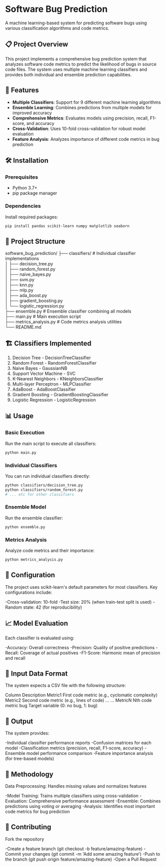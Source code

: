 # Software Bug Prediction

A machine learning-based system for predicting software bugs using various classification algorithms and code metrics.

## 📋 Project Overview

This project implements a comprehensive bug prediction system that analyzes software code metrics to predict the likelihood of bugs in source code files. The system uses multiple machine learning classifiers and provides both individual and ensemble prediction capabilities.

## 🚀 Features

- **Multiple Classifiers**: Support for 9 different machine learning algorithms
- **Ensemble Learning**: Combines predictions from multiple models for improved accuracy
- **Comprehensive Metrics**: Evaluates models using precision, recall, F1-score, and accuracy
- **Cross-Validation**: Uses 10-fold cross-validation for robust model evaluation
- **Feature Analysis**: Analyzes importance of different code metrics in bug prediction

## 🛠️ Installation

### Prerequisites
- Python 3.7+
- pip package manager

### Dependencies
Install required packages:

```bash
pip install pandas scikit-learn numpy matplotlib seaborn
```

## 📁 Project Structure
software_bug_prediction/
├── classifiers/          # Individual classifier implementations  
│   ├── decision_tree.py  
│   ├── random_forest.py  
│   ├── naive_bayes.py  
│   ├── svm.py  
│   ├── knn.py  
│   ├── mlp.py  
│   ├── ada_boost.py  
│   ├── gradient_boosting.py  
│   └── logistic_regression.py  
├── ensemble.py          # Ensemble classifier combining all models  
├── main.py             # Main execution script  
├── metrics_analysis.py # Code metrics analysis utilities  
└── README.md  

## 🏗️ Classifiers Implemented
1. Decision Tree - DecisionTreeClassifier
2. Random Forest - RandomForestClassifier
3. Naive Bayes - GaussianNB
4. Support Vector Machine - SVC
5. K-Nearest Neighbors - KNeighborsClassifier
6. Multi-layer Perceptron - MLPClassifier
7. AdaBoost - AdaBoostClassifier
8. Gradient Boosting - GradientBoostingClassifier
9. Logistic Regression - LogisticRegression

## 📊 Usage

### Basic Execution

Run the main script to execute all classifiers:

```bash
python main.py
```

### Individual Classifiers

You can run individual classifiers directly:

```bash
python classifiers/decision_tree.py
python classifiers/random_forest.py
# ... etc for other classifiers
```

### Ensemble Model

Run the ensemble classifier:

```bash
python ensemble.py
```

### Metrics Analysis

Analyze code metrics and their importance:

```bash
python metrics_analysis.py
```

## 🔧 Configuration

The project uses scikit-learn's default parameters for most classifiers. Key configurations include:

 -Cross-validation: 10-fold
 -Test size: 20% (when train-test split is used)
 -Random state: 42 (for reproducibility)

## 📈 Model Evaluation

Each classifier is evaluated using:

 -Accuracy: Overall correctness
 -Precision: Quality of positive predictions
 -Recall: Coverage of actual positives
 -F1-Score: Harmonic mean of precision and recall

## 🎯 Input Data Format

The system expects a CSV file with the following structure:


Column	Description
Metric1	First code metric (e.g., cyclomatic complexity)
Metric2	Second code metric (e.g., lines of code)
...	...
MetricN	Nth code metric
bug	Target variable (0: no bug, 1: bug)

## 📝 Output

The system provides:

 -Individual classifier performance reports
 -Confusion matrices for each model
 -Classification metrics (precision, recall, F1-score, accuracy)
 -Ensemble model performance comparison
 -Feature importance analysis (for tree-based models)

## 🔬 Methodology

Data Preprocessing: Handles missing values and normalizes features

 -Model Training: Trains multiple classifiers using cross-validation
 -Evaluation: Comprehensive performance assessment
 -Ensemble: Combines predictions using voting or averaging
 -Analysis: Identifies most important code metrics for bug prediction

## 🤝 Contributing

Fork the repository

 -Create a feature branch (git checkout -b feature/amazing-feature)
 -Commit your changes (git commit -m 'Add some amazing feature')
 -Push to the branch (git push origin feature/amazing-feature)
 -Open a Pull Request
